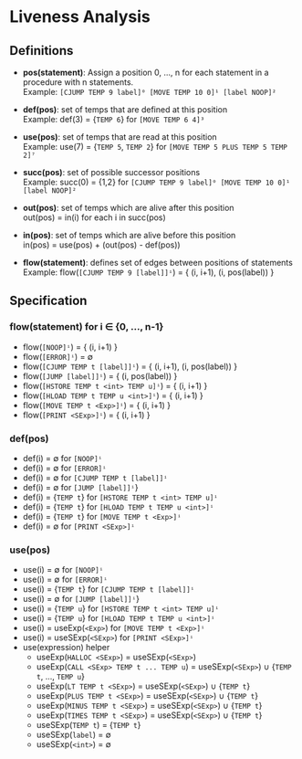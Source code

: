 # Liveness Analysis
## Definitions
+ **pos(statement)**: Assign a position 0, ..., n for each statement in a procedure with n statements. <br/>
Example: `[CJUMP TEMP 9 label]⁰ [MOVE TEMP 10 0]¹ [label NOOP]²`

+ **def(pos)**: set of temps that are defined at this position<br/>
Example: def(3) = {`TEMP 6`} for `[MOVE TEMP 6 4]³`

+ **use(pos)**: set of temps that are read at this position<br/>
Example: use(7) = {`TEMP 5`, `TEMP 2`} for `[MOVE TEMP 5 PLUS TEMP 5 TEMP 2]⁷`

+ **succ(pos)**: set of possible successor positions<br/>
Example: succ(0) = {1,2} for `[CJUMP TEMP 9 label]⁰ [MOVE TEMP 10 0]¹ [label NOOP]²`

+ **out(pos)**: set of temps which are alive after this position<br/>
out(pos) = in(i) for each i in succ(pos)

+ **in(pos)**: set of temps which are alive before this position<br/>
in(pos) = use(pos) + (out(pos) - def(pos))

+ **flow(statement)**: defines set of edges between positions of statements<br/>
Example: flow(`[CJUMP TEMP 9 [label]]ⁱ`) = { (i, i+1), (i, pos(label)) }

## Specification
### flow(statement) for i ∈ {0, ..., n-1}
- flow(`[NOOP]ⁱ`) = { (i, i+1) }
- flow(`[ERROR]ⁱ`) = ∅
- flow(`[CJUMP TEMP t [label]]ⁱ`) = { (i, i+1), (i, pos(label)) }
- flow(`[JUMP [label]]ⁱ`) = { (i, pos(label)) }
- flow(`[HSTORE TEMP t <int> TEMP u]ⁱ`) = { (i, i+1) }
- flow(`[HLOAD TEMP t TEMP u <int>]ⁱ`) = { (i, i+1) }
- flow(`[MOVE TEMP t <Exp>]ⁱ`) = { (i, i+1) }
- flow(`[PRINT <SExp>]ⁱ`) = { (i, i+1) }

### def(pos)
- def(i) = ∅ for `[NOOP]ⁱ`
- def(i) = ∅ for `[ERROR]ⁱ`
- def(i) = ∅ for `[CJUMP TEMP t [label]]ⁱ`
- def(i) = ∅ for `[JUMP [label]]ⁱ`}
- def(i) = {`TEMP t`} for `[HSTORE TEMP t <int> TEMP u]ⁱ`
- def(i) = {`TEMP t`} for `[HLOAD TEMP t TEMP u <int>]ⁱ`
- def(i) = {`TEMP t`} for `[MOVE TEMP t <Exp>]ⁱ`
- def(i) = ∅ for `[PRINT <SExp>]ⁱ`

### use(pos)
- use(i) = ∅ for `[NOOP]ⁱ`
- use(i) = ∅ for `[ERROR]ⁱ`
- use(i) = {`TEMP t`} for `[CJUMP TEMP t [label]]ⁱ`
- use(i) = ∅ for `[JUMP [label]]ⁱ`}
- use(i) = {`TEMP u`} for `[HSTORE TEMP t <int> TEMP u]ⁱ`
- use(i) = {`TEMP u`} for `[HLOAD TEMP t TEMP u <int>]ⁱ`
- use(i) = useExp(`<Exp>`) for `[MOVE TEMP t <Exp>]ⁱ`
- use(i) = useSExp(`<SExp>`) for `[PRINT <SExp>]ⁱ`
- use(expression) helper
    - useExp(`HALLOC <SExp>`) = useSExp(`<SExp>`)
    - useExp(`CALL <SExp> TEMP t ... TEMP u`) = useSExp(`<SExp>`) ∪ {`TEMP t`, ..., `TEMP u`}
    - useExp(`LT TEMP t <SExp>`) =  useSExp(`<SExp>`) ∪ {`TEMP t`}
    - useExp(`PLUS TEMP t <SExp>`) =  useSExp(`<SExp>`) ∪ {`TEMP t`}
    - useExp(`MINUS TEMP t <SExp>`) =  useSExp(`<SExp>`) ∪ {`TEMP t`}
    - useExp(`TIMES TEMP t <SExp>`) =  useSExp(`<SExp>`) ∪ {`TEMP t`}
    - useSExp(`TEMP t`) = {`TEMP t`}
    - useSExp(`label`) = ∅
    - useSExp(`<int>`) = ∅
